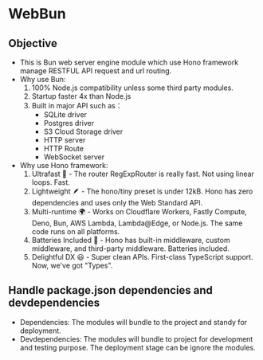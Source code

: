 # WebBun

## Objective

- This is Bun web server engine module which use Hono framework manage RESTFUL API request and url routing.
- Why use Bun:
  1. 100% Node.js compatibility unless some third party modules.
  2. Startup faster 4x than Node.js
  3. Built in major API such as：
     - SQLite driver
     - Postgres driver
     - S3 Cloud Storage driver
     - HTTP server
     - HTTP Route
     - WebSocket server
- Why use Hono framework:
  1.  Ultrafast 🚀 - The router RegExpRouter is really fast. Not using linear loops. Fast.
  2.  Lightweight 🪶 - The hono/tiny preset is under 12kB. Hono has zero dependencies and uses only the Web Standard API.
  3.  Multi-runtime 🌍 - Works on Cloudflare Workers, Fastly Compute, Deno, Bun, AWS Lambda, Lambda@Edge, or Node.js. The same code runs on all platforms.
  4.  Batteries Included 🔋 - Hono has built-in middleware, custom middleware, and third-party middleware. Batteries included.
  5.  Delightful DX 😃 - Super clean APIs. First-class TypeScript support. Now, we've got "Types".

## Handle package.json dependencies and devdependencies

- Dependencies: The modules will bundle to the project and standy for deployment.
- Devdependencies: The modules will bundle to project for development and testing purpose. The deployment stage can be ignore the modules.
